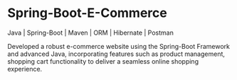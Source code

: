 # Spring-Boot-E-Commerce
Java | Spring-Boot | Maven | ORM | Hibernate | Postman

Developed a robust e-commerce website using the Spring-Boot Framework and advanced Java,
incorporating features such as product management, shopping cart functionality to deliver a seamless
online shopping experience.
